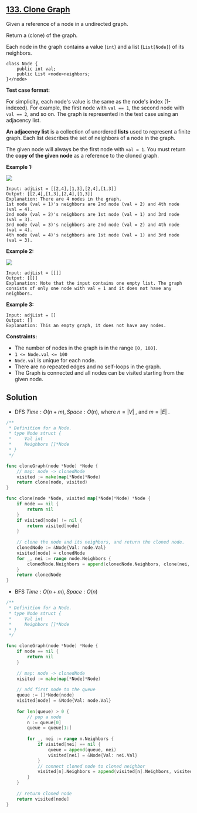 ## [133. Clone Graph](https://leetcode.com/problems/clone-graph/)


Given a reference of a node in a undirected graph.

Return a (clone) of the graph.

Each node in the graph contains a value (`int`) and a list (`List[Node]`) of its neighbors.

```
class Node {
    public int val;
    public List <node>neighbors;
}</node> 
```

**Test case format:**

For simplicity, each node's value is the same as the node's index (1-indexed). For example, the first node with `val == 1`, the second node with `val == 2`, and so on. The graph is represented in the test case using an adjacency list.

**An adjacency list** is a collection of unordered **lists** used to represent a finite graph. Each list describes the set of neighbors of a node in the graph.

The given node will always be the first node with `val = 1`. You must return the **copy of the given node** as a reference to the cloned graph.

**Example 1:**

![](https://assets.leetcode.com/uploads/2019/11/04/133_clone_graph_question.png)

```
Input: adjList = [[2,4],[1,3],[2,4],[1,3]]
Output: [[2,4],[1,3],[2,4],[1,3]]
Explanation: There are 4 nodes in the graph.
1st node (val = 1)'s neighbors are 2nd node (val = 2) and 4th node (val = 4).
2nd node (val = 2)'s neighbors are 1st node (val = 1) and 3rd node (val = 3).
3rd node (val = 3)'s neighbors are 2nd node (val = 2) and 4th node (val = 4).
4th node (val = 4)'s neighbors are 1st node (val = 1) and 3rd node (val = 3).
```

**Example 2:**

![](https://assets.leetcode.com/uploads/2020/01/07/graph.png)

```
Input: adjList = [[]]
Output: [[]]
Explanation: Note that the input contains one empty list. The graph consists of only one node with val = 1 and it does not have any neighbors.
```

**Example 3:**

```
Input: adjList = []
Output: []
Explanation: This an empty graph, it does not have any nodes.
```

**Constraints:**

*   The number of nodes in the graph is in the range `[0, 100]`.
*   `1 <= Node.val <= 100`
*   `Node.val` is unique for each node.
*   There are no repeated edges and no self-loops in the graph.
*   The Graph is connected and all nodes can be visited starting from the given node.



## Solution

- DFS	$Time: O(n+m), Space: O(n)​$ , where $n = |V|​$ , and $m = |E|​$ .

```go
/**
 * Definition for a Node.
 * type Node struct {
 *     Val int
 *     Neighbors []*Node
 * }
 */

func cloneGraph(node *Node) *Node {
    // map: node -> clonedNode
    visited := make(map[*Node]*Node)
    return clone(node, visited)
}

func clone(node *Node, visited map[*Node]*Node) *Node {
    if node == nil {
        return nil
    }
    if visited[node] != nil {
        return visited[node]
    }
    
    // clone the node and its neighbors, and return the cloned node.
    clonedNode := &Node{Val: node.Val}
    visited[node] = clonedNode
    for _, nei := range node.Neighbors {
        clonedNode.Neighbors = append(clonedNode.Neighbors, clone(nei, visited))
    }
    return clonedNode
}
```



- BFS	$Time: O(n + m), Space: O(n)$ 

```go
/**
 * Definition for a Node.
 * type Node struct {
 *     Val int
 *     Neighbors []*Node
 * }
 */

func cloneGraph(node *Node) *Node {
    if node == nil {
        return nil
    }
    
    // map: node -> clonedNode
    visited := make(map[*Node]*Node)
    
    // add first node to the queue
    queue := []*Node{node}
    visited[node] = &Node{Val: node.Val}
    
    for len(queue) > 0 {
        // pop a node
        n := queue[0]
        queue = queue[1:]
        
        for _, nei := range n.Neighbors {
            if visited[nei] == nil {
                queue = append(queue, nei)
                visited[nei] = &Node{Val: nei.Val}
            }
            // connect cloned node to cloned neighbor
            visited[n].Neighbors = append(visited[n].Neighbors, visited[nei])
        }
    }
    
    // return cloned node
    return visited[node]
}
```

